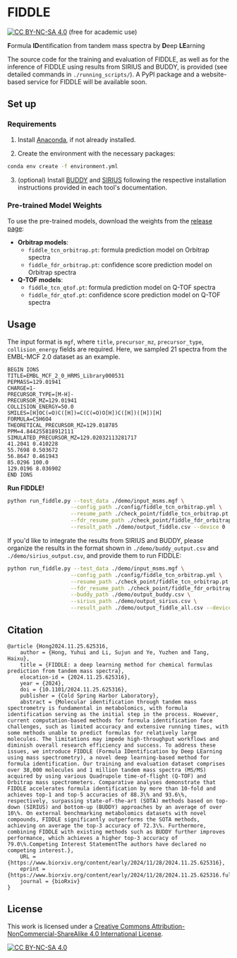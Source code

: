 # FIDDLE

[![CC BY-NC-SA 4.0][cc-by-nc-sa-shield]][cc-by-nc-sa] (free for academic use) 

**F**ormula **ID**entification from tandem mass spectra by **D**eep **LE**arning

The source code for the training and evaluation of FIDDLE, as well as for the inference of FIDDLE using results from SIRIUS and BUDDY, is provided (see detailed commands in `./running_scripts/`). A PyPI package and a website-based service for FIDDLE will be available soon. 

## Set up

### Requirements

1. Install [Anaconda](https://docs.anaconda.com/anaconda/install/), if not already installed.

2. Create the environment with the necessary packages:

```bash
conda env create -f environment.yml
```

3. (optional) Install [BUDDY](https://github.com/Philipbear/msbuddy) and [SIRIUS](https://v6.docs.sirius-ms.io/) following the respective installation instructions provided in each tool's documentation. 

### Pre-trained Model Weights

To use the pre-trained models, download the weights from the [release page](https://github.com/JosieHong/FIDDLE/releases/tag/v1.0.0):

- **Orbitrap models**:
  - `fiddle_tcn_orbitrap.pt`: formula prediction model on Orbitrap spectra
  - `fiddle_fdr_orbitrap.pt`: confidence score prediction model on Orbitrap spectra
- **Q-TOF models**:
  - `fiddle_tcn_qtof.pt`: formula prediction model on Q-TOF spectra
  - `fiddle_fdr_qtof.pt`: confidence score prediction model on Q-TOF spectra

## Usage

The input format is `mgf`, where `title`, `precursor_mz`, `precursor_type`, `collision_energy` fields are required. Here, we sampled 21 spectra from the EMBL-MCF 2.0 dataset as an example.

```mgf
BEGIN IONS
TITLE=EMBL_MCF_2_0_HRMS_Library000531
PEPMASS=129.01941
CHARGE=1-
PRECURSOR_TYPE=[M-H]-
PRECURSOR_MZ=129.01941
COLLISION_ENERGY=50.0
SMILES=[H]OC(=O)C([H])=C(C(=O)O[H])C([H])([H])[H]
FORMULA=C5H6O4
THEORETICAL_PRECURSOR_MZ=129.018785
PPM=4.844255818912111
SIMULATED_PRECURSOR_MZ=129.02032113281717
41.2041 0.410228
55.7698 0.503672
56.8647 0.461943
85.0296 100.0
129.0196 8.036902
END IONS
```

**Run FIDDLE!**

```bash
python run_fiddle.py --test_data ./demo/input_msms.mgf \
                    --config_path ./config/fiddle_tcn_orbitrap.yml \
                    --resume_path ./check_point/fiddle_tcn_orbitrap.pt \
                    --fdr_resume_path ./check_point/fiddle_fdr_orbitrap.pt \
                    --result_path ./demo/output_fiddle.csv --device 0
```

If you'd like to integrate the results from SIRIUS and BUDDY, please organize the results in the format shown in `./demo/buddy_output.csv` and `./demo/sirius_output.csv`, and provide them to run FIDDLE:

```bash
python run_fiddle.py --test_data ./demo/input_msms.mgf \
                    --config_path ./config/fiddle_tcn_orbitrap.yml \
                    --resume_path ./check_point/fiddle_tcn_orbitrap.pt \
                    --fdr_resume_path ./check_point/fiddle_fdr_orbitrap.pt \
                    --buddy_path ./demo/output_buddy.csv \
                    --sirius_path ./demo/output_sirius.csv \
                    --result_path ./demo/output_fiddle_all.csv --device 0
```

## Citation

```
@article {Hong2024.11.25.625316,
	author = {Hong, Yuhui and Li, Sujun and Ye, Yuzhen and Tang, Haixu},
	title = {FIDDLE: a deep learning method for chemical formulas prediction from tandem mass spectra},
	elocation-id = {2024.11.25.625316},
	year = {2024},
	doi = {10.1101/2024.11.25.625316},
	publisher = {Cold Spring Harbor Laboratory},
	abstract = {Molecular identification through tandem mass spectrometry is fundamental in metabolomics, with formula identification serving as the initial step in the process. However, current computation-based methods for formula identification face challenges, such as limited accuracy and extensive running times, with some methods unable to predict formulas for relatively large molecules. The limitations may impede high-throughput workflows and diminish overall research efficiency and success. To address these issues, we introduce FIDDLE (Formula IDentification by Deep LEarning using mass spectrometry), a novel deep learning-based method for formula identification. Our training and evaluation dataset comprises over 38,000 molecules and 1 million tandem mass spectra (MS/MS) acquired by using various Quadrupole time-of-flight (Q-TOF) and Orbitrap mass spectrometers. Comparative analyses demonstrate that FIDDLE accelerates formula identification by more than 10-fold and achieves top-1 and top-5 accuracies of 88.3\% and 93.6\%, respectively, surpassing state-of-the-art (SOTA) methods based on top-down (SIRIUS) and bottom-up (BUDDY) approaches by an average of over 10\%. On external benchmarking metabolomics datasets with novel compounds, FIDDLE significantly outperforms the SOTA methods, achieving on average the top-3 accuracy of 72.3\%. Furthermore, combining FIDDLE with existing methods such as BUDDY further improves performance, which achieves a higher top-3 accuracy of 79.0\%.Competing Interest StatementThe authors have declared no competing interest.},
	URL = {https://www.biorxiv.org/content/early/2024/11/28/2024.11.25.625316},
	eprint = {https://www.biorxiv.org/content/early/2024/11/28/2024.11.25.625316.full.pdf},
	journal = {bioRxiv}
}
```

## License

This work is licensed under a
[Creative Commons Attribution-NonCommercial-ShareAlike 4.0 International License][cc-by-nc-sa].

[![CC BY-NC-SA 4.0][cc-by-nc-sa-image]][cc-by-nc-sa]

[cc-by-nc-sa]: http://creativecommons.org/licenses/by-nc-sa/4.0/
[cc-by-nc-sa-image]: https://licensebuttons.net/l/by-nc-sa/4.0/88x31.png
[cc-by-nc-sa-shield]: https://img.shields.io/badge/License-CC%20BY--NC--SA%204.0-lightgrey.svg

